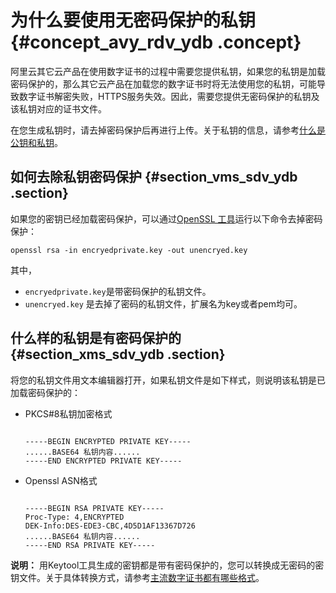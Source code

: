 # 为什么要使用无密码保护的私钥 {#concept_avy_rdv_ydb .concept}

阿里云其它云产品在使用数字证书的过程中需要您提供私钥，如果您的私钥是加载密码保护的，那么其它云产品在加载您的数字证书时将无法使用您的私钥，可能导致数字证书解密失败，HTTPS服务失效。因此，需要您提供无密码保护的私钥及该私钥对应的证书文件。

在您生成私钥时，请去掉密码保护后再进行上传。关于私钥的信息，请参考[什么是公钥和私钥](intl.zh-CN/常见问题/什么是公钥和私钥.md#)。

## 如何去除私钥密码保护 {#section_vms_sdv_ydb .section}

如果您的密钥已经加载密码保护，可以通过[OpenSSL 工具](http://www.openssl.org/source/)运行以下命令去掉密码保护：

```
openssl rsa -in encryedprivate.key -out unencryed.key
```

其中，

-   `encryedprivate.key`是带密码保护的私钥文件。
-   `unencryed.key` 是去掉了密码的私钥文件，扩展名为key或者pem均可。

## 什么样的私钥是有密码保护的 {#section_xms_sdv_ydb .section}

将您的私钥文件用文本编辑器打开，如果私钥文件是如下样式，则说明该私钥是已加载密码保护的：

-   PKCS\#8私钥加密格式

    ```
    
    -----BEGIN ENCRYPTED PRIVATE KEY-----
    ......BASE64 私钥内容......
    -----END ENCRYPTED PRIVATE KEY-----
    ```

-   Openssl ASN格式

    ```
    
    -----BEGIN RSA PRIVATE KEY-----
    Proc-Type: 4,ENCRYPTED
    DEK-Info:DES-EDE3-CBC,4D5D1AF13367D726
    ......BASE64 私钥内容......
    -----END RSA PRIVATE KEY-----
    ```


**说明：** 用Keytool工具生成的密钥都是带有密码保护的，您可以转换成无密码的密钥文件。关于具体转换方式，请参考[主流数字证书都有哪些格式](intl.zh-CN/常见问题/主流数字证书都有哪些格式？.md#)。

